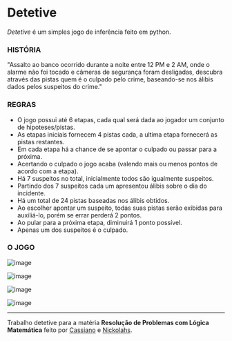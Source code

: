 # Detetive

*Detetive* é um simples jogo de inferência feito em python.

### HISTÓRIA

"Assalto ao banco ocorrido durante a noite entre 12 PM e 2 AM, onde o alarme não foi tocado e câmeras de segurança foram desligadas, descubra através das pistas quem é o culpado pelo crime, baseando-se nos álibis dados pelos suspeitos do crime."

### REGRAS

- O jogo possui até 6 etapas, cada qual será dada ao jogador um conjunto de hipoteses/pistas.
- As etapas iniciais fornecem 4 pistas cada, a ultima etapa fornecerá as pistas restantes.
- Em cada etapa há a chance de se apontar o culpado ou passar para a próxima.
- Acertando o culpado o jogo acaba (valendo mais ou menos pontos de acordo com a etapa).
- Há 7 suspeitos no total, inicialmente todos são igualmente suspeitos.
- Partindo dos 7 suspeitos cada um apresentou álibis sobre o dia do incidente.
- Há um total de 24 pistas baseadas nos álibis obtidos.
- Ao escolher apontar um suspeito, todas suas pistas serão exibidas para auxiliá-lo, porém se errar perderá 2 pontos.
- Ao pular para a próxima etapa, diminuirá 1 ponto possível.
- Apenas um dos suspeitos é o culpado.

### O JOGO

![image](https://user-images.githubusercontent.com/69534976/174419634-8e974afc-2d82-4923-b424-609d1397dfaa.png)

![image](https://user-images.githubusercontent.com/69534976/174419669-97d3843a-48ac-4336-ac18-07a2b11d0db3.png)

![image](https://user-images.githubusercontent.com/69534976/174419747-710ace7d-4dda-4b23-a40e-98f34644666a.png)

![image](https://user-images.githubusercontent.com/69534976/174419786-f2fc82de-c163-4ab1-b812-2f1262ddf6ae.png)

---

Trabalho detetive para a matéria **Resolução de Problemas com Lógica Matemática** feito por [Cassiano](https://github.com/Cassa-D) e [Nickolahs](https://github.com/Nickzbt).
